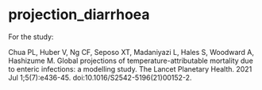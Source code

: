 # projection_diarrhoea

For the study:

Chua PL, Huber V, Ng CF, Seposo XT, Madaniyazi L, Hales S, Woodward A, Hashizume M. Global projections of temperature-attributable mortality due to enteric infections: a modelling study. The Lancet Planetary Health. 2021 Jul 1;5(7):e436-45. doi:10.1016/S2542-5196(21)00152-2.
